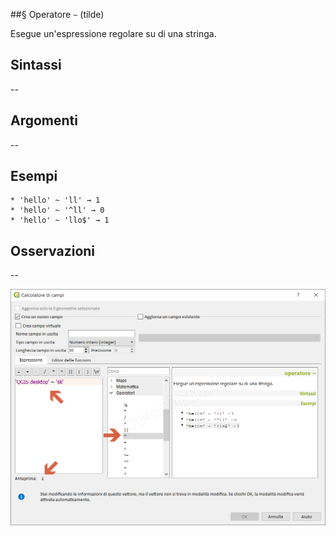 ##§ Operatore `~` (tilde)

Esegue un'espressione regolare su di una stringa.

## Sintassi

--

## Argomenti
--
## Esempi
```
* 'hello' ~ 'll' → 1
* 'hello' ~ '^ll' → 0
* 'hello' ~ 'llo$' → 1
```

## Osservazioni

--

<img src="/img/operatori/tilde1.png">